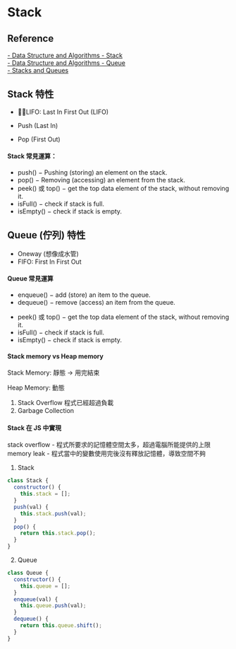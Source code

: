 # Stack

## Reference

<a href="https://www.tutorialspoint.com/data_structures_algorithms/stack_algorithm.htm">
- Data Structure and Algorithms - Stack
</a> <br>
<a href="https://www.tutorialspoint.com/data_structures_algorithms/dsa_queue.htm">
- Data Structure and Algorithms - Queue
</a><br>
<a href="https://www.andrew.cmu.edu/course/15-121/lectures/Stacks%20and%20Queues/Stacks%20and%20Queues.html">
- Stacks and Queues
</a>

## Stack 特性

- LIFO: Last In First Out (LIFO)

- Push (Last In)

- Pop (First Out)

#### Stack 常見運算：

- push() − Pushing (storing) an element on the stack.
- pop() − Removing (accessing) an element from the stack.
- peek() 或 top() − get the top data element of the stack, without removing it.
- isFull() − check if stack is full.
- isEmpty() − check if stack is empty.

## Queue (佇列) 特性

- Oneway (想像成水管)
- FIFO: First In First Out

#### Queue 常見運算

- enqueue() − add (store) an item to the queue.
- dequeue() − remove (access) an item from the queue.

* peek() 或 top() − get the top data element of the stack, without removing it.
* isFull() − check if stack is full.
* isEmpty() − check if stack is empty.

#### Stack memory vs Heap memory

Stack Memory: 靜態 -> 用完結束

Heap Memory: 動態

1. Stack Overflow
   程式已經超過負載
2. Garbage Collection

#### Stack 在 JS 中實現

stack overflow - 程式所要求的記憶體空間太多，超過電腦所能提供的上限
memory leak - 程式當中的變數使用完後沒有釋放記憶體，導致空間不夠

1. Stack

```js
class Stack {
  constructor() {
    this.stack = [];
  }
  push(val) {
    this.stack.push(val);
  }
  pop() {
    return this.stack.pop();
  }
}
```

2. Queue

```js
class Queue {
  constructor() {
    this.queue = [];
  }
  enqueue(val) {
    this.queue.push(val);
  }
  dequeue() {
    return this.queue.shift();
  }
}
```
